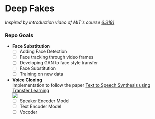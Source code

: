 # Deep Fakes
*Inspired by introduction video of MIT's course [6.S191](http://introtodeeplearning.com/)*

### Repo Goals
* **Face Substitution**
  - [ ] Adding Face Detection
  - [ ] Face tracking through video frames
  - [ ] Developing GAN to face style transfer
  - [ ] Face Substitution
  - [ ] Training on new data
  
* **Voice Cloning**<br>
Implementation to follow the paper [Text to Speech Synthesis using Transfer Learning](https://arxiv.org/pdf/1806.04558.pdf)<br>
![](https://miro.medium.com/max/700/1*RHY96caqDRQKH6JcV0hdWQ.png)
  - [ ] Speaker Encoder Model
  - [ ] Text Encoder Model
  - [ ] Vocoder

